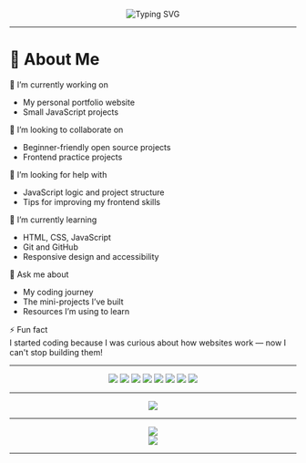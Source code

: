 <p align="center">
  <img src="https://readme-typing-svg.herokuapp.com?font=DM+Serif+Text&size=28&pause=1000&color=36BCF7&center=true&vCenter=true&width=600&lines=Hi+I'm+Nitesh+Gurjar!;Frontend+Web+Developer;Learning+JavaScript+daily;Welcome+to+my+GitHub+profile!" alt="Typing SVG" />
</p>

---

# 💫 About Me
🔭 I’m currently working on  
- My personal portfolio website  
- Small JavaScript projects  

👯 I’m looking to collaborate on  
- Beginner-friendly open source projects  
- Frontend practice projects  

🤝 I’m looking for help with  
- JavaScript logic and project structure  
- Tips for improving my frontend skills  

🌱 I’m currently learning  
- HTML, CSS, JavaScript  
- Git and GitHub  
- Responsive design and accessibility  

💬 Ask me about  
- My coding journey  
- The mini-projects I’ve built  
- Resources I’m using to learn  

⚡ Fun fact  
I started coding because I was curious about how websites work — now I can't stop building them!

---


<p align="center">
  <img src="https://img.shields.io/badge/c-%2300599C.svg?style=for-the-badge&logo=c&logoColor=white"/>
  <img src="https://img.shields.io/badge/c++-%2300599C.svg?style=for-the-badge&logo=c%2B%2B&logoColor=white"/>
  <img src="https://img.shields.io/badge/html5-%23E34F26.svg?style=for-the-badge&logo=html5&logoColor=white"/>
  <img src="https://img.shields.io/badge/css3-%231572B6.svg?style=for-the-badge&logo=css3&logoColor=white"/>
  <img src="https://img.shields.io/badge/javascript-%23323330.svg?style=for-the-badge&logo=javascript&logoColor=%23F7DF1E"/>
  <img src="https://img.shields.io/badge/bootstrap-%238511FA.svg?style=for-the-badge&logo=bootstrap&logoColor=white"/>
  <img src="https://img.shields.io/badge/jquery-%230769AD.svg?style=for-the-badge&logo=jquery&logoColor=white"/>
  <img src="https://img.shields.io/badge/python-3670A0?style=for-the-badge&logo=python&logoColor=ffdd54"/>
</p>

---


<p align="center">
  <img src="https://quotes-github-readme.vercel.app/api?type=horizontal&theme=tokyonight" />
</p>

---


<p align="center">

  <img src="https://github-readme-streak-stats.herokuapp.com/?user=niteshgurjarr&theme=ambient_gradient&hide_border=false" />
  <br/>
  <img src="https://github-readme-stats.vercel.app/api/top-langs/?username=niteshgurjarr&theme=ambient_gradient&hide_border=false&layout=compact" />
</p>

---







